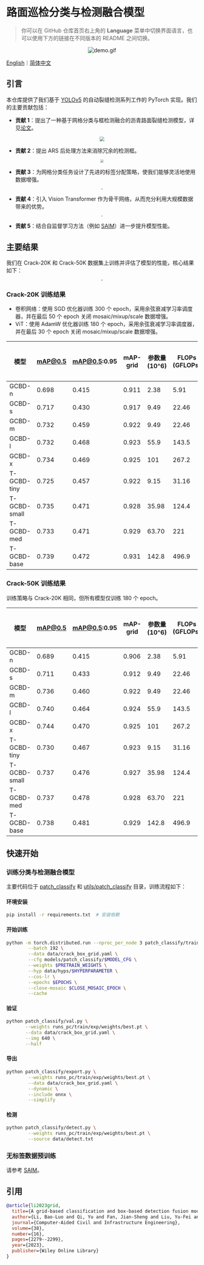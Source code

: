 # 路面巡检分类与检测融合模型

> 你可以在 GitHub 仓库首页右上角的 **Language** 菜单中切换界面语言，也可以使用下方的链接在不同版本的 README 之间切换。

<div align="center">
  <img src="data/images/demo.gif" alt="demo.gif"/>
</div>

[English](README.md)｜[简体中文](README.zh-CN.md)

## 引言

本仓库提供了我们基于 [YOLOv5](https://github.com/ultralytics/yolov5) 的自动裂缝检测系列工作的 PyTorch 实现。我们的主要贡献包括：

- **贡献 1**：提出了一种基于网格分类与框检测融合的沥青路面裂缝检测模型，详见[论文](https://onlinelibrary.wiley.com/doi/abs/10.1111/mice.12962)。
<div align="center">
    <img src="data/images/GCBD.png" style="zoom: 75%;">
</div>

- **贡献 2**：提出 ARS 后处理方法来消除冗余的检测框。
<div align="center">
    <img src="data/images/ARS.png" style="zoom: 50%;">
</div>

- **贡献 3**：为网格分类任务设计了先进的标签分配策略，使我们能够灵活地使用数据增强。
<div align="center">
    <img src="data/images/label_assignment.png" style="zoom: 20%;">
</div>

- **贡献 4**：引入 Vision Transformer 作为骨干网络，从而充分利用大规模数据带来的优势。
<div align="center">
    <img src="data/images/T-GCBD.png" style="zoom: 20%;">
</div>

- **贡献 5**：结合自监督学习方法（例如 [SAIM](https://github.com/qiy20/SAIM)）进一步提升模型性能。

## 主要结果

我们在 Crack-20K 和 Crack-50K 数据集上训练并评估了模型的性能，核心结果如下：
<div align="center">
    <img src="data/images/results.png" style="zoom: 25%;">
</div>

### Crack-20K 训练结果

- 卷积网络：使用 SGD 优化器训练 300 个 epoch，采用余弦衰减学习率调度器，并在最后 50 个 epoch 关闭 mosaic/mixup/scale 数据增强。
- ViT：使用 AdamW 优化器训练 180 个 epoch，采用余弦衰减学习率调度器，并在最后 30 个 epoch 关闭 mosaic/mixup/scale 数据增强。

| 模型 | mAP@0.5 | mAP@0.5:0.95 | mAP-grid | 参数量 (10^6) | FLOPs (GFLOPs) | 推理速度 (ms) | 置信度阈值 | 超参数 | 实验编号 |
|------|---------|--------------|----------|----------------|----------------|----------------|-------------|----------|----------|
| GCBD-n      | 0.698 | 0.415 | 0.911 | 2.38  | 5.91   | -- | 0.161/0.564 | low  | 39 |
| GCBD-s      | 0.717 | 0.430 | 0.917 | 9.49  | 22.46  | -- | 0.148/0.554 | high | 40 |
| GCBD-m      | 0.732 | 0.459 | 0.922 | 9.49  | 22.46  | -- | 0.182/0.575 | high | 41 |
| GCBD-l      | 0.732 | 0.468 | 0.923 | 55.9  | 143.5  | -- | 0.174/0.576 | high | 42 |
| GCBD-x      | 0.734 | 0.469 | 0.925 | 101   | 267.2  | -- | 0.182/0.564 | high | 43 |
| T-GCBD-tiny | 0.725 | 0.457 | 0.922 | 9.15  | 31.16  | -- | 0.215/0.494 | vit  | 74 |
| T-GCBD-small| 0.735 | 0.471 | 0.928 | 35.98 | 124.4  | -- | 0.221/0.514 | vit  | 75 |
| T-GCBD-med  | 0.733 | 0.471 | 0.929 | 63.70 | 221    | -- | 0.201/0.497 | vit  | 76 |
| T-GCBD-base | 0.739 | 0.472 | 0.931 | 142.8 | 496.9  | -- | 0.214/0.509 | vit  | 73 |

### Crack-50K 训练结果

训练策略与 Crack-20K 相同，但所有模型仅训练 180 个 epoch。

| 模型 | mAP@0.5 | mAP@0.5:0.95 | mAP-grid | 参数量 (10^6) | FLOPs (GFLOPs) | 推理速度 (ms) | 置信度阈值 | 超参数 | 实验编号 |
|------|---------|--------------|----------|----------------|----------------|----------------|-------------|----------|----------|
| GCBD-n  | 0.689 | 0.415 | 0.906 | 2.38  | 5.91   | -- | 0.039/0.391 | low  | 79 |
| GCBD-s  | 0.711 | 0.433 | 0.912 | 9.49  | 22.46  | -- | 0.053/0.415 | high | 81 |
| GCBD-m  | 0.736 | 0.460 | 0.922 | 9.49  | 22.46  | -- | 0.058/0.412 | high | 82 |
| GCBD-l  | 0.740 | 0.464 | 0.924 | 55.9  | 143.5  | -- | 0.059/0.408 | high | 83 |
| GCBD-x  | 0.744 | 0.470 | 0.925 | 101   | 267.2  | -- | 0.059/0.447 | high | 84 |
| T-GCBD-tiny  | 0.730 | 0.467 | 0.923 | 9.15  | 31.16  | -- | 0.164/0.543 | vit  | 85 |
| T-GCBD-small | 0.737 | 0.476 | 0.927 | 35.98 | 124.4  | -- | 0.213/0.578 | vit  | 86 |
| T-GCBD-med   | 0.737 | 0.478 | 0.928 | 63.70 | 221    | -- | 0.208/0.606 | vit  | 87 |
| T-GCBD-base  | 0.738 | 0.481 | 0.929 | 142.8 | 496.9  | -- | 0.223/0.597 | vit  | 88 |

## 快速开始

### 训练分类与检测融合模型

主要代码位于 [patch_classify](./patch_classify) 和 [utils/patch_classify](./utils/patch_classify) 目录，训练流程如下：

#### 环境安装
```bash
pip install -r requirements.txt  # 安装依赖
```

#### 开始训练
```bash
python -m torch.distributed.run --nproc_per_node 3 patch_classify/train.py \
        --batch 192 \
        --data data/crack_box_grid.yaml \
        --cfg models/patch_classify/$MODEL_CFG \
        --weights $PRETRAIN_WEIGHTS \
        --hyp data/hyps/$HYPERPARAMETER \
        --cos-lr \
        --epochs $EPOCHS \
        --close-mosaic $CLOSE_MOSAIC_EPOCH \
        --cache
```

#### 验证
```bash
python patch_classify/val.py \
       --weights runs_pc/train/exp/weights/best.pt \
       --data data/crack_box_grid.yaml \
       --img 640 \
       --half
```

#### 导出
```bash
python patch_classify/export.py \
        --weights runs_pc/train/exp/weights/best.pt \
        --data data/crack_box_grid.yaml \
        --dynamic \
        --include onnx \
        --simplify
```

#### 检测
```bash
python patch_classify/detect.py \
        --weights runs_pc/train/exp/weights/best.pt \
        --source data/detect.txt
```

### 无标签数据预训练

请参考 [SAIM](https://github.com/qiy20/SAIM)。

## 引用

```bibtex
@article{li2023grid,
  title={A grid-based classification and box-based detection fusion model for asphalt pavement crack},
  author={Li, Bao-Luo and Qi, Yu and Fan, Jian-Sheng and Liu, Yu-Fei and Liu, Cheng},
  journal={Computer-Aided Civil and Infrastructure Engineering},
  volume={38},
  number={16},
  pages={2279--2299},
  year={2023},
  publisher={Wiley Online Library}
}
```
